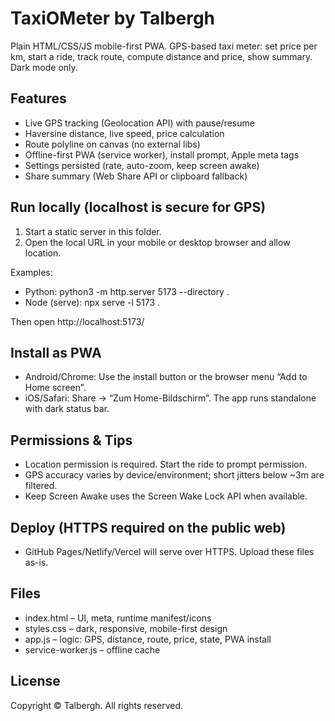 # TaxiOMeter by Talbergh

Plain HTML/CSS/JS mobile-first PWA. GPS-based taxi meter: set price per km, start a ride, track route, compute distance and price, show summary. Dark mode only.

## Features
- Live GPS tracking (Geolocation API) with pause/resume
- Haversine distance, live speed, price calculation
- Route polyline on canvas (no external libs)
- Offline-first PWA (service worker), install prompt, Apple meta tags
- Settings persisted (rate, auto-zoom, keep screen awake)
- Share summary (Web Share API or clipboard fallback)

## Run locally (localhost is secure for GPS)
1) Start a static server in this folder.
2) Open the local URL in your mobile or desktop browser and allow location.

Examples:
- Python: python3 -m http.server 5173 --directory .
- Node (serve): npx serve -l 5173 .

Then open http://localhost:5173/

## Install as PWA
- Android/Chrome: Use the install button or the browser menu “Add to Home screen”.
- iOS/Safari: Share → “Zum Home-Bildschirm”. The app runs standalone with dark status bar.

## Permissions & Tips
- Location permission is required. Start the ride to prompt permission.
- GPS accuracy varies by device/environment; short jitters below ~3m are filtered.
- Keep Screen Awake uses the Screen Wake Lock API when available.

## Deploy (HTTPS required on the public web)
- GitHub Pages/Netlify/Vercel will serve over HTTPS. Upload these files as-is.

## Files
- index.html – UI, meta, runtime manifest/icons
- styles.css – dark, responsive, mobile-first design
- app.js – logic: GPS, distance, route, price, state, PWA install
- service-worker.js – offline cache

## License
Copyright © Talbergh. All rights reserved.